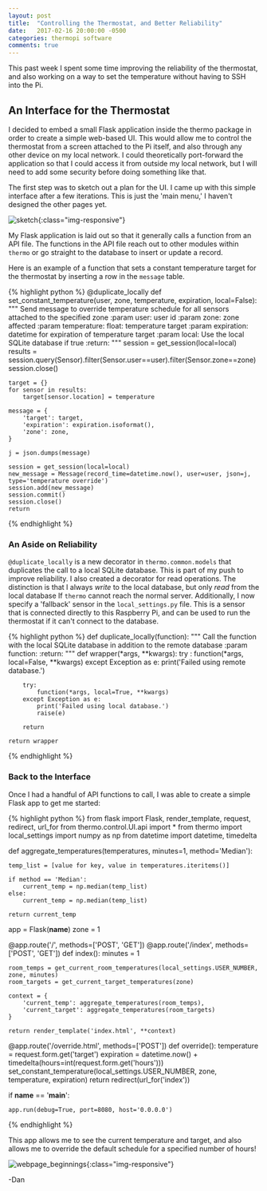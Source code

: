 ```yaml
---
layout: post
title:  "Controlling the Thermostat, and Better Reliability"
date:   2017-02-16 20:00:00 -0500
categories: thermopi software 
comments: true
---
```


This past week I spent some time improving the reliability of the thermostat, and also working on a way to set the temperature
without having to SSH into the Pi.

## An Interface for the Thermostat
I decided to embed a small Flask application inside the thermo package in order to create a simple web-based UI. This would
allow me to control the thermostat from a screen attached to the Pi itself, and also through any other device on my local network.
I could theoretically port-forward the application so that I could access it from outside my local network, but I will need to 
add some security before doing something like that.

The first step was to sketch out a plan for the UI. I came up with this simple interface after a few iterations. This is just the 'main menu,' I haven't 
designed the other pages yet.

![sketch]({{site.url}}/assets/2017-02-16-thermostat-control/sketch.png){:class="img-responsive"}

My Flask application is laid out so that it generally calls a function from an API file. The functions in the API file reach out to other 
modules within `thermo` or go straight to the database to insert or update a record.<!--more-->

Here is an example of a function that sets a constant temperature target for the thermostat by inserting a row in the `message` table.

{% highlight python %}
@duplicate_locally
def set_constant_temperature(user, zone, temperature, expiration, local=False):
    """
    Send message to override temperature schedule for all sensors attached to the specified zone
    :param user: user id
    :param zone: zone affected
    :param temperature: float: temperature target
    :param expiration: datetime for expiration of temperature target
    :param local: Use the local SQLite database if true
    :return:
    """
    session = get_session(local=local)
    results = session.query(Sensor).filter(Sensor.user==user).filter(Sensor.zone==zone)
    session.close()

    target = {}
    for sensor in results:
        target[sensor.location] = temperature

    message = {
        'target': target,
        'expiration': expiration.isoformat(),
        'zone': zone,
    }

    j = json.dumps(message)

    session = get_session(local=local)
    new_message = Message(record_time=datetime.now(), user=user, json=j, type='temperature override')
    session.add(new_message)
    session.commit()
    session.close()
    return
{% endhighlight %}

### An Aside on Reliability
`@duplicate_locally` is a new decorator in `thermo.common.models` that duplicates the call to a local SQLite database. This is part of my push to improve
reliability. I also created a decorator for read operations. The distinction is that I always *write* to the local database, but only *read* from the local database 
If `thermo` cannot reach the normal server. Additionally, I now specify a 'fallback' sensor in the `local_settings.py` file. This is a sensor 
that is connected directly to this Raspberry Pi, and can be used to run the thermostat if it can't connect to the database.

{% highlight python %}
def duplicate_locally(function):
    """
    Call the function with the local SQLite database in addition to the remote database
    :param function:
    :return:
    """
    def wrapper(*args, **kwargs):
        try :
            function(*args, local=False, **kwargs)
        except Exception as e:
            print('Failed using remote database.')

        try:
            function(*args, local=True, **kwargs)
        except Exception as e:
            print('Failed using local database.')
            raise(e)

        return

    return wrapper
{% endhighlight %}


### Back to the Interface

Once I had a handful of API functions to call, I was able to create a simple Flask app to get me started:

{% highlight python %}
from flask import Flask, render_template, request, redirect, url_for
from thermo.control.UI.api import *
from thermo import local_settings
import numpy as np
from datetime import datetime, timedelta


def aggregate_temperatures(temperatures, minutes=1, method='Median'):

    temp_list = [value for key, value in temperatures.iteritems()]

    if method == 'Median':
        current_temp = np.median(temp_list)
    else:
        current_temp = np.median(temp_list)

    return current_temp


app = Flask(__name__)
zone = 1

@app.route('/', methods=['POST', 'GET'])
@app.route('/index', methods=['POST', 'GET'])
def index():
    minutes = 1

    room_temps = get_current_room_temperatures(local_settings.USER_NUMBER, zone, minutes)
    room_targets = get_current_target_temperatures(zone)

    context = {
        'current_temp': aggregate_temperatures(room_temps),
        'current_target': aggregate_temperatures(room_targets)
    }

    return render_template('index.html', **context)


@app.route('/override.html', methods=['POST'])
def override():
    temperature = request.form.get('target')
    expiration = datetime.now() + timedelta(hours=int(request.form.get('hours')))
    set_constant_temperature(local_settings.USER_NUMBER, zone, temperature, expiration)
    return redirect(url_for('index'))

if __name__ == '__main__':

    app.run(debug=True, port=8080, host='0.0.0.0')

{% endhighlight %}

This app allows me to see the current temperature and target, and also allows me to override the default schedule for a specified number of hours!

![webpage_beginnings]({{site.url}}/assets/2017-02-16-thermostat-control/webpage_beginnings.png){:class="img-responsive"}

-Dan
